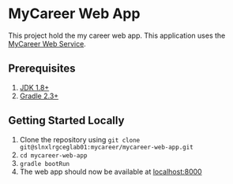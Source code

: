 # MyCareer Web App

This project hold the my career web app. This application uses the [MyCareer Web Service](http://slnxlrgceglab01.edin.uk.sopra/mycareer/mycareer-rest-api).

## Prerequisites

1. [JDK 1.8+](http://www.oracle.com/technetwork/java/javase/downloads/index.html)
2. [Gradle 2.3+](https://gradle.org/gradle-download/)

## Getting Started Locally

1. Clone the repository using `git clone git@slnxlrgceglab01:mycareer/mycareer-web-app.git`
2. `cd mycareer-web-app`
3. `gradle bootRun`
4. The web app should now be available at [localhost:8000](http://localhost:8000/)